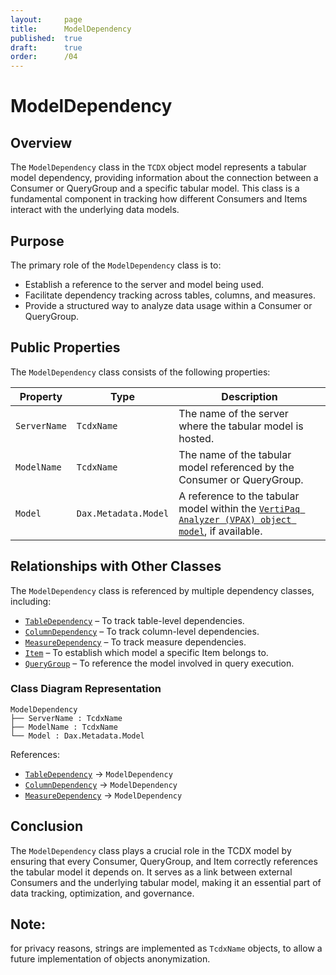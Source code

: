 ```yaml
---
layout:     page
title:      ModelDependency
published:  true
draft:      true
order:      /04
---
```


# ModelDependency

## Overview
The `ModelDependency` class in the `TCDX` object model represents a tabular model dependency, providing information about the connection between a Consumer or QueryGroup and a specific tabular model. This class is a fundamental component in tracking how different Consumers and Items interact with the underlying data models.

## Purpose
The primary role of the `ModelDependency` class is to:
- Establish a reference to the server and model being used.
- Facilitate dependency tracking across tables, columns, and measures.
- Provide a structured way to analyze data usage within a Consumer or QueryGroup.

## Public Properties
The `ModelDependency` class consists of the following properties:

| Property   | Type          | Description  |
|---------------|------------------|------------------|
| `ServerName`  | `TcdxName`        | The name of the server where the tabular model is hosted. |
| `ModelName`   | `TcdxName`        | The name of the tabular model referenced by the Consumer or QueryGroup. |
| `Model`       | `Dax.Metadata.Model` | A reference to the tabular model within the [`VertiPaq Analyzer (VPAX) object model`](https://docs.sqlbi.com/vertipaq-analyzer/), if available. |

## Relationships with Other Classes
The `ModelDependency` class is referenced by multiple dependency classes, including:
- [`TableDependency`](./TableDependency.md) – To track table-level dependencies.
- [`ColumnDependency`](./ColumnDependency.md) – To track column-level dependencies.
- [`MeasureDependency`](./MeasureDependency.md) – To track measure dependencies.
- [`Item`](./Item.md) – To establish which model a specific Item belongs to.
- [`QueryGroup`](./QueryGroup.md) – To reference the model involved in query execution.

### Class Diagram Representation
```
ModelDependency
├── ServerName : TcdxName
├── ModelName : TcdxName
└── Model : Dax.Metadata.Model
```
References:
- [`TableDependency`](./TableDependency.md) → `ModelDependency`
- [`ColumnDependency`](./ColumnDependency.md) → `ModelDependency`
- [`MeasureDependency`](./MeasureDependency.md) → `ModelDependency`

## Conclusion
The `ModelDependency` class plays a crucial role in the TCDX model by ensuring that every Consumer, QueryGroup, and Item correctly references the tabular model it depends on. It serves as a link between external Consumers and the underlying tabular model, making it an essential part of data tracking, optimization, and governance.

## Note: 
for privacy reasons, strings are implemented as `TcdxName` objects, to allow a future implementation of objects anonymization.
